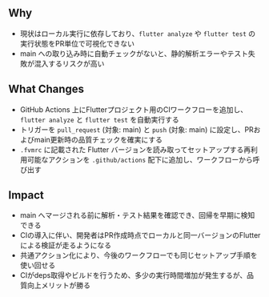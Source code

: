 ## Why
- 現状はローカル実行に依存しており、`flutter analyze` や `flutter test` の実行状態をPR単位で可視化できない
- main への取り込み時に自動チェックがないと、静的解析エラーやテスト失敗が混入するリスクが高い

## What Changes
- GitHub Actions 上にFlutterプロジェクト用のCIワークフローを追加し、`flutter analyze` と `flutter test` を自動実行する
- トリガーを `pull_request` (対象: main) と `push` (対象: main) に設定し、PRおよびmain更新時の品質チェックを確実にする
- `.fvmrc` に記載された Flutter バージョンを読み取ってセットアップする再利用可能なアクションを `.github/actions` 配下に追加し、ワークフローから呼び出す

## Impact
- main へマージされる前に解析・テスト結果を確認でき、回帰を早期に検知できる
- CIの導入に伴い、開発者はPR作成時点でローカルと同一バージョンのFlutterによる検証が走るようになる
- 共通アクション化により、今後のワークフローでも同じセットアップ手順を使い回せる
- CIがdeps取得やビルドを行うため、多少の実行時間増加が発生するが、品質向上メリットが勝る
